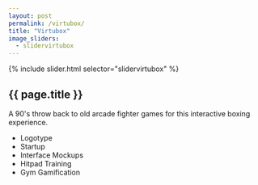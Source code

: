 ```yaml
---
layout: post
permalink: /virtubox/
title: "Virtubox"
image_sliders:
  - slidervirtubox
---
```

<section class="section fadeup clear col-1-1 float_left">

<div class="col-1-2 centre_align">
  <div id="slideshow">
  {% include slider.html selector="slidervirtubox" %}
  </div>

  <article class="txt-centre">
    <h2>{{ page.title }}</h2>
    <p>A 90's throw back to old arcade fighter games for this interactive boxing experience.</p>
    <ul>
      <li>Logotype</li>
      <li>Startup</li>
      <li>Interface Mockups</li>
      <li>Hitpad Training</li>
      <li>Gym Gamification</li>
    </ul>
  </article>
</div>

</section>
